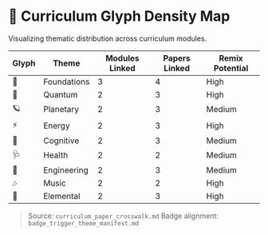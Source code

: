 # 🧪 Curriculum Glyph Density Map

Visualizing thematic distribution across curriculum modules.

| Glyph | Theme | Modules Linked | Papers Linked | Remix Potential |
|-------|-------|----------------|----------------|------------------|
| 🧱 | Foundations | 3 | 4 | High |
| 🧬 | Quantum | 2 | 3 | High |
| 🪐 | Planetary | 2 | 3 | Medium |
| ⚡ | Energy | 2 | 3 | High |
| 🧠 | Cognitive | 2 | 3 | Medium |
| 🩺 | Health | 2 | 2 | Medium |
| 🔧 | Engineering | 2 | 3 | Medium |
| 🎶 | Music | 2 | 2 | High |
| 🧪 | Elemental | 2 | 3 | High |

> Source: `curriculum_paper_crosswalk.md`
> Badge alignment: `badge_trigger_theme_manifest.md`
